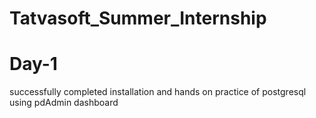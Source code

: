 # Tatvasoft_Summer_Internship

# Day-1 
successfully completed installation and hands on practice of postgresql using pdAdmin dashboard

